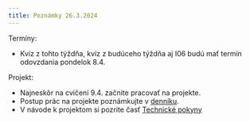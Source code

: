 ```yaml
---
title: Poznámky 26.3.2024
---
```


Termíny:

* Kvíz z tohto týždňa, kvíz z budúceho týždňa aj I06 budú mať termín odovzdania pondelok 8.4.
 
Projekt:

* Najneskôr na cvičení 9.4. začnite pracovať na projekte.
* Postup prác na projekte poznámkujte v [denníku](./Projects.html#denník).
* V návode k projektom si pozrite časť [Technické pokyny](./Projects.html#technické-pokyny)



